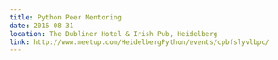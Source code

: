 ```yaml
---
title: Python Peer Mentoring
date: 2016-08-31
location: The Dubliner Hotel & Irish Pub, Heidelberg
link: http://www.meetup.com/HeidelbergPython/events/cpbfslyvlbpc/
---
```

